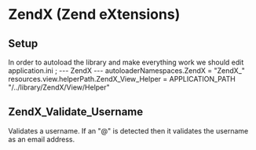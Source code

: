 ZendX (Zend eXtensions)
=======================

Setup
-----
In order to autoload the library and make everything work we should edit
application.ini
	; --- ZendX ---
	autoloaderNamespaces.ZendX = "ZendX_"
	resources.view.helperPath.ZendX_View_Helper = APPLICATION_PATH "/../library/ZendX/View/Helper"

ZendX_Validate_Username
-----------------------

Validates a username. If an "@" is detected then it validates the 
username as an email address.